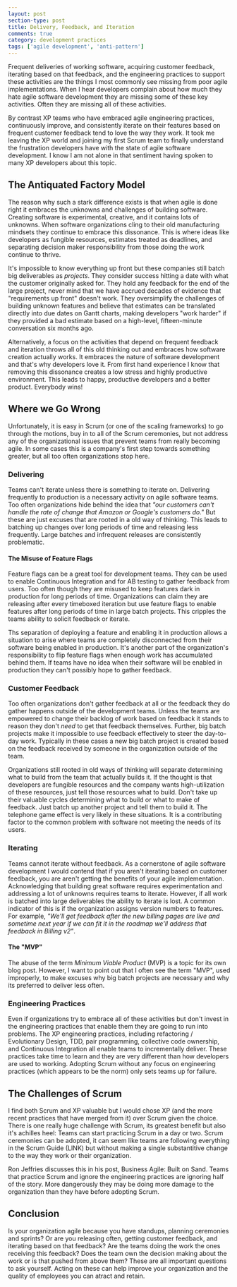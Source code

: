 ```yaml
---
layout: post
section-type: post
title: Delivery, Feedback, and Iteration 
comments: true
category: development practices
tags: ['agile development', 'anti-pattern']
---
```


Frequent deliveries of working software, acquiring customer feedback, iterating based on that feedback, and the engineering practices to support these activities are the things I most commonly see missing from poor agile implementations. When I hear developers complain about how much they hate agile software development they are missing some of these key activities. Often they are missing all of these activities.

By contrast XP teams who have embraced agile engineering practices, continuously improve, and consistently iterate on their features based on frequent customer feedback tend to love the way they work. It took me leaving the XP world and joining my first Scrum team to finally understand the frustration developers have with the state of agile software development. I know I am not alone in that sentiment having spoken to many XP developers about this topic. 

## The Antiquated Factory Model 

The reason why such a stark difference exists is that when agile is done right it embraces the unknowns and challenges of building software. Creating software is experimental, creative, and it contains lots of unknowns. When software organizations cling to their old manufacturing mindsets they continue to embrace this dissonance. This is where ideas like developers as fungible resources, estimates treated as deadlines, and separating decision maker responsibility from those doing the work continue to thrive. 

It's impossible to know everything up front but these companies still batch big deliverables as *projects*. They consider success hitting a date with what the customer originally asked for. They hold any feedback for the end of the large project, never mind that we have accrued decades of evidence that "requirements up front" doesn't work. They oversimplify the challenges of building unknown features and believe that estimates can be translated directly into due dates on Gantt charts, making developers "work harder" if they provided a bad estimate based on a high-level, fifteen-minute conversation six months ago.

Alternatively, a focus on the activities that depend on frequent feedback and iteration throws all of this old thinking out and embraces how software creation actually works. It embraces the nature of software development and that's why developers love it. From first hand experience I know that removing this dissonance creates a low stress and highly productive environment. This leads to happy, productive developers and a better product. Everybody wins!

## Where we Go Wrong 

Unfortunately, it is easy in Scrum (or one of the scaling frameworks) to go through the motions, buy in to all of the Scrum ceremonies, but not address any of the organizational issues that prevent teams from really becoming agile. In some cases this is a company's first step towards something greater, but all too often organizations stop here. 

### Delivering

Teams can't iterate unless there is something to iterate on. Delivering frequently to production is a necessary activity on agile software teams. Too often organizations hide behind the idea that *"our customers can't handle the rate of change that Amazon or Google's customers do."* But these are just excuses that are rooted in a old way of thinking. This leads to batching up changes over long periods of time and releasing less frequently. Large batches and infrequent releases are consistently problematic. 

#### The Misuse of Feature Flags

Feature flags can be a great tool for development teams. They can be used to enable Continuous Integration and for AB testing to gather feedback from users. Too often though they are misused to keep features dark in production for long periods of time. Organizations can claim they are releasing after every timeboxed iteration but use feature flags to enable features after long periods of time in large batch projects. This cripples the teams ability to solicit feedback or iterate. 

Ths separation of deploying a feature and enabling it in production allows a situation to arise where teams are completely disconnected from their software being enabled in production. It's another part of the organization's responsibility to flip feature flags when enough work has accumulated behind them. If teams have no idea when their software will be enabled in production they can't possibly hope to gather feedback. 

### Customer Feedback

Too often organizations don't gather feedback at all or the feedback they do gather happens outside of the development teams. Unless the teams are empowered to change their backlog of work based on feedback it stands to reason they don't *need* to get that feedback themselves. Further, big batch projects make it impossible to use feedback effectively to steer the day-to-day work. Typically in these cases a new big batch project is created based on the feedback received by someone in the organization outside of the team.

Organizations still rooted in old ways of thinking will separate determining what to build from the team that actually builds it. If the thought is that developers are fungible resources and the company wants high-utilization of these resources, just tell those resources what to build. Don't take up their valuable cycles determining what to build or what to make of feedback. Just batch up another project and tell them to build it. The telephone game effect is very likely in these situations. It is a contributing factor to the common problem with software not meeting the needs of its users.

### Iterating

Teams cannot iterate without feedback. As a cornerstone of agile software development I would contend that if you aren't iterating based on customer feedback, you are aren't getting the benefits of your agile implementation. Acknowledging that building great software requires experimentation and addressing a lot of unknowns requires teams to iterate. However, if all work is batched into large deliverables the ability to iterate is lost. A common indicator of this is if the organization assigns version numbers to features. For example, *"We'll get feedback after the new billing pages are live and sometime next year if we can fit it in the roadmap we'll address that feedback in Billing v2"*.

#### The "MVP"

The abuse of the term *Minimum Viable Product* (MVP) is a topic for its own blog post. However, I want to point out that I often see the term "MVP", used improperly, to make excuses why big batch projects are necessary and why its preferred to deliver less often. 

### Engineering Practices

Even if organizations try to embrace all of these activities but don't invest in the engineering practices that enable them they are going to run into problems. The XP engineering practices, including refactoring / Evolutionary Design, TDD, pair programming, collective code ownership, and Continuous Integration all enable teams to incrementally deliver. These practices take time to learn and they are very different than how developers are used to working. Adopting Scrum without any focus on engineering practices (which appears to be the norm) only sets teams up for failure.

## The Challenges of Scrum

I find both Scrum and XP valuable but I would chose XP (and the more recent practices that have merged from it) over Scrum given the choice. There is one really huge challenge with Scrum, its greatest benefit but also it's achilles heel: Teams can start practicing Scrum in a day or two. Scrum ceremonies can be adopted, it can seem like teams are following everything in the Scrum Guide (LINK) but without making a single substantitive change to the way they work or their organization. 

Ron Jeffries discusses this in his post, Business Agile: Built on Sand. Teams that practice Scrum and ignore the engineering practices are ignoring half of the story. More dangerously they may be doing more damage to the organization than they have before adopting Scrum. 

## Conclusion
Is your organization agile because you have standups, planning ceremonies and sprints? Or are you releasing often, getting customer feedback, and iterating based on that feedback? Are the teams doing the work the ones receiving this feedback? Does the team own the decision making about the work or is that pushed from above them? These are all important questions to ask yourself. Acting on these can help improve your organization and the quality of employees you can atract and retain. 
